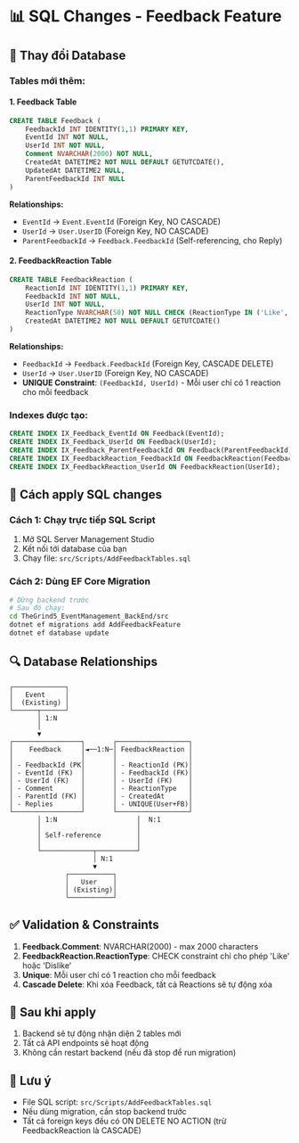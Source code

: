 # 📊 SQL Changes - Feedback Feature

## 🔄 **Thay đổi Database**

### **Tables mới thêm:**

#### **1. Feedback Table**
```sql
CREATE TABLE Feedback (
    FeedbackId INT IDENTITY(1,1) PRIMARY KEY,
    EventId INT NOT NULL,
    UserId INT NOT NULL,
    Comment NVARCHAR(2000) NOT NULL,
    CreatedAt DATETIME2 NOT NULL DEFAULT GETUTCDATE(),
    UpdatedAt DATETIME2 NULL,
    ParentFeedbackId INT NULL
)
```

**Relationships:**
- `EventId` → `Event.EventId` (Foreign Key, NO CASCADE)
- `UserId` → `User.UserID` (Foreign Key, NO CASCADE)  
- `ParentFeedbackId` → `Feedback.FeedbackId` (Self-referencing, cho Reply)

#### **2. FeedbackReaction Table**
```sql
CREATE TABLE FeedbackReaction (
    ReactionId INT IDENTITY(1,1) PRIMARY KEY,
    FeedbackId INT NOT NULL,
    UserId INT NOT NULL,
    ReactionType NVARCHAR(50) NOT NULL CHECK (ReactionType IN ('Like', 'Dislike')),
    CreatedAt DATETIME2 NOT NULL DEFAULT GETUTCDATE()
)
```

**Relationships:**
- `FeedbackId` → `Feedback.FeedbackId` (Foreign Key, CASCADE DELETE)
- `UserId` → `User.UserID` (Foreign Key, NO CASCADE)
- **UNIQUE Constraint**: `(FeedbackId, UserId)` - Mỗi user chỉ có 1 reaction cho mỗi feedback

### **Indexes được tạo:**
```sql
CREATE INDEX IX_Feedback_EventId ON Feedback(EventId);
CREATE INDEX IX_Feedback_UserId ON Feedback(UserId);
CREATE INDEX IX_Feedback_ParentFeedbackId ON Feedback(ParentFeedbackId);
CREATE INDEX IX_FeedbackReaction_FeedbackId ON FeedbackReaction(FeedbackId);
CREATE INDEX IX_FeedbackReaction_UserId ON FeedbackReaction(UserId);
```

## 📝 **Cách apply SQL changes**

### **Cách 1: Chạy trực tiếp SQL Script**
1. Mở SQL Server Management Studio
2. Kết nối tới database của bạn
3. Chạy file: `src/Scripts/AddFeedbackTables.sql`

### **Cách 2: Dùng EF Core Migration**
```bash
# Dừng backend trước
# Sau đó chạy:
cd TheGrind5_EventManagement_BackEnd/src
dotnet ef migrations add AddFeedbackFeature
dotnet ef database update
```

## 🔍 **Database Relationships**

```
┌─────────────┐
│   Event     │
│  (Existing) │
└──────┬──────┘
       │ 1:N
       │
       ▼
┌─────────────────┐       ┌──────────────────┐
│    Feedback     │◄──1:N─│ FeedbackReaction │
│                 │       │                  │
│ - FeedbackId (PK│       │ - ReactionId (PK)│
│ - EventId (FK)  │       │ - FeedbackId (FK)│
│ - UserId (FK)   │       │ - UserId (FK)    │
│ - Comment       │       │ - ReactionType   │
│ - ParentId (FK) │       │ - CreatedAt      │
│ - Replies       │       │ - UNIQUE(User+FB)│
└─────────────────┘       └──────────────────┘
       │ 1:N                    │  N:1
       │                        │
       │ Self-reference         │
       │                        │
       └─────────────┬──────────┘
                     │ N:1
                     ▼
              ┌───────────┐
              │   User    │
              │ (Existing)│
              └───────────┘
```

## ✅ **Validation & Constraints**

1. **Feedback.Comment**: NVARCHAR(2000) - max 2000 characters
2. **FeedbackReaction.ReactionType**: CHECK constraint chỉ cho phép 'Like' hoặc 'Dislike'
3. **Unique**: Mỗi user chỉ có 1 reaction cho mỗi feedback
4. **Cascade Delete**: Khi xóa Feedback, tất cả Reactions sẽ tự động xóa

## 🚀 **Sau khi apply**

1. Backend sẽ tự động nhận diện 2 tables mới
2. Tất cả API endpoints sẽ hoạt động
3. Không cần restart backend (nếu đã stop để run migration)

## 📌 **Lưu ý**

- File SQL script: `src/Scripts/AddFeedbackTables.sql`
- Nếu dùng migration, cần stop backend trước
- Tất cả foreign keys đều có ON DELETE NO ACTION (trừ FeedbackReaction là CASCADE)

